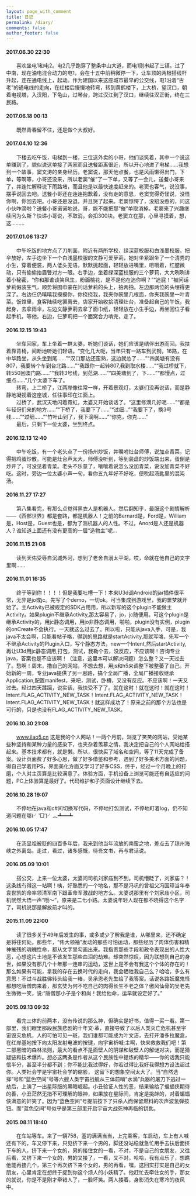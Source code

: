```yaml
---
layout: page_with_comment
title: 日记
permalink: /diary/
comments: false
author_footer: false
---
```


#### 2017.06.30 22:30
　　喜欢坐电1和电2。电2几乎跑穿了整条中山大道，而电1则串起了三镇。过了中南，现在油电混合动力的电1，会在十五中前稍微停一下，让车顶的两根搭线杆升起，连在通电线上，起动。作为建国以来这座城市最早的公交线，电1沿着“古老”的通电线的走向，在红楼后慢慢地转弯，转到黄鹤楼下，上大桥，望汉口，朝着电视塔，入汉阳，下龟山，过琴台，跨过汉江到了汉口，继续往汉正街，终在三民路。

#### 2017.06.18 00:13
　　既然青春留不住，还是做个大叔好。

#### 2017.04.10 12:36
　　下楼去吃午饭，电梯到一楼，三位送外卖的小哥，他们谈笑着，其中一个说这单赚到了，貌似说这单接了两家而且送餐距离很近，所以开心地进了电梯……我想到一个故事，窦文涛的亲身经历。老窦说，那天他点餐，也是风雨懒得出门，下单，等啊等，小哥还没来，所以老窦“催”了一下单，又等了一会儿，送餐小哥来了，并连忙解释说下雨路堵，而且他是以最快速度赶来的。老窦也客气，说没事，摆手说回去吧。送餐小哥还在连连抱歉着，没有走的意思，老窦觉得奇怪说，没怪你啊，你回去吧。小哥还是没退，并且哭了起来。老窦惊愕了，没招没惹的，问这小伙咋滴啦？送餐小哥诺诺地说，哥，能不能把那“催”单取消掉。老窦来了兴趣继续问为么斯？快递小哥说，不取消，会扣300块。老窦立在那，心里寻摸着，想，这………

#### 2017.01.06 13:27
　　中午吃饭的地方点了刀削面，附近有两所学校，绿深蓝校服和白浅墨校服。把伞放好，左手边坐下一个白浅墨校服的文静可爱萝莉，她对坐紧跟坐了一个清秀的小生，穿着便装，两人低头无语，默默挑起面，轻轻放进嘴里，咀嚼着，红腮微动，只有偷偷抬眉瞥对方一眼。右手边，坐着绿深蓝校服的三个萝莉，大大咧咧讲着小秘密，“你和那谁谈笑风生，粉面桃花，是不是他在追你啊？”“追屁！”被问话萝莉假装生气，顺势将围巾蒙在问话萝莉的头上，拍两拍。左边那两位的头埋得更深了。右边仨仍嘻嘻我摸摸你，你挠挠我，我夹你碗里几根面，你夹我碗里一叶青菜。饭馆里，食客陆续吃罢离去，店家开始收拾清理灶台，准备起自己的午饭。我起身，去拿雨伞，左边文静萝莉去拿了面巾纸，轻轻放在小生手边，再坐回位子看起手机，等他。右边，仨萝莉把一个面窝合力啃完，走了。

#### 2016.12.15 19:43
　　坐车回家，车上坐着一群太婆，听她们谈话，她们应该是结伴出游而回。我扶着靠背椅，间断地听她们轻语。“变化几大呃，当年只有一路车到武钢，16路，在中华路坐，从头坐到尾……”“汉口那边还蛮熟，这边就怂了……”“四美塘有没有807，我要转个车到台北路……”“我跟你一起转807,我到取水楼……”“我过桥就下，转550回澳门路……”“我转3号线，到范湖……”“四美塘到了，下……”“都慢点，过细点……”几个太婆下车了。  
　　转弯，上二桥了，江两岸像往常一样，开着景观灯，太婆们没再说话，而是静静地凝视着这座城，任往事印在江面上。  
　　过桥了，武汉天地闪着霓虹，太婆又开始谈话了。“这里修滴几好呃……”“都是年轻伢们来的地方……”“下桥了，我要下了……”“过细…”“我要下了，换3号线……”“过细……”“竹叶山到了，我下滴啊……”“你克，你克……”  
　　最后，只剩下一位太婆，坐到终点。

#### 2016.12.13 12:40
　　中午吃饭，有一个老头点了一份扬州炒饭，并嘱咐灶台师傅，说加点青菜，记得把鸡蛋炒散。可能是灶台声太大，师傅没听到，等到装盘的炒饭端出来，蛋倒是炒开了，可没见着青菜。老头不乐意了，嚷嚷着说怎么没加青菜，说没加青菜不好吃。这时，旁边一位太婆小声一句，看你五九年好不好吃，便吮起汤匙里的混沌汤。

#### 2016.11.27 17:27
　　第八集看完，有那么点觉得黑衣人是机器人。然后翻知乎，最服这个剧情解析——《西部世界》都是套路，都是机器人！之前的Bernard是，Ford是，William是，Host是，Guest也是，都为了测机器人的人性。不过，Anord是人还是机器人？谁知道上面还有没有更高的一层“造物主”呢…

#### 2016.11.15 21:08
　　读到天佑受辱自沉城外河，想到了老舍自溺太平湖，哎，命就在他自己的文字里啊……

#### 2016.11.01 16:35
　　终于等到你！！！！但是我要吐槽一下！本来U3d调Android的jar插件很平常，无非是jo或jc。先写了个demo，一切ok。可当集成到游戏里，我的噩梦就开始了。主Activity已被规定的SDK占用用，所以新写的这个plugin不能做主Activity。如果plugin不继承Activity,那太容易了，jo，jc随便用。可这个plugin是继承Activity的，用jc静态调用，用jo非静态调用，啪啪，plugin没有实例，plugin的onCreate不会执行。一天就这么过去了。所以啦，只能从java入手，可是，我java不太会啊，只能看帖子咯，得到的思路就是startActivity,那就写咯，先写一个不继承Activity的Plugin入口，写个静态方法，new一个Intent,然后startActivity,再让U3d用jc静态调用,打包，测试，我勒个去，没反应，不应该啊！咨询专业java，答案也是不应该啊！（注意，这里本可以解决问题）怎么整？又一天过去了。愁啊！周末，撸自己的网站，不想去想，用js和h5来调整下被整萎了自己。开始新的一周，专业java提供了另一思路，搞个全局广播，全局广播接收继承Application,配置manifest，来吧，测试，卧槽，又没有反应。不应该啊！一天又过去。经过四天蹂躏，说实话，我快受不了了。就在这时！就在这时！就在这时！Intent.FLAG_ACTIVITY_NEW_TASK！Intent.FLAG_ACTIVITY_NEW_TASK！Intent.FLAG_ACTIVITY_NEW_TASK！就这样成功了！原来之前的那个方法也是可行的，只是也没有FLAG_ACTIVITY_NEW_TASK。

#### 2016.10.30 21:08
　　www.ilao5.cn 这是我的个人网站！一两个月前，浏览了笑笑的网站，受她某些种坚持和某种力量的感染下，也夹杂着羡慕之情，我决定把自己的个人网站给搭起来。基本技术都有，就是懒。所以，很快买了域名和空间，等了11天完成了备案。设计页面费了好多心思，做了好多借鉴和参考，遇到了好多美术方面的问题，得自己学着用PS，界面美化方面又学习了好多CSS，终于，经过一个月晚上的打磨，个人对主页算是比较满意了。体验方面，手机设备上浏览可能还有自适应的问题，PC上体验算是最好了。代码维护和子页面设计继续下去。

#### 2016.10.28 19:07
　　不停地在java和c#间切换写代码，不停地打包测试，不停地盯着log，仍不知道问题在哪(╯‵□′)╯︵┻━┻

#### 2016.10.05 17:47
　　在汤显祖被贬的四百多年后，我来到他当年流放的南蛮之地，差点去了琼州海峡之外离岛。走过，看过，诸多感慨，待吾文书，再与君话说。

#### 2016.05.09 10:01
　　搭公交，上来一位太婆，太婆问司机刘家庙到不到。司机懵眨了，刘家庙？！这条线冇得这一站啊！咦，好熟悉的一个地名，那不是冯巩的曾祖父冯国璋当年奉袁世凯的命率领清军南下跟革命军激战的地方么。太婆说那里有个刘家庙小区，司机恍然大悟一声“哦～”，原来是二七小路。太婆说年轻人现在都不晓得这个名字了，司机说那是解放前才叫的。

#### 2015.11.09 22:00
　　读了很多关于49年后发生的事，或多或少了解我是谁，从哪里来，还不确定是将往何处。那些年，“伟大领袖”发动的那些可怕运动，那些经历了肉体伤害和精神摧残的魂魄性命，都从文字里勾画出来。我指责那些手段和政令表现出的人性大恶，心想这片土地是不该发生那些血泪的劫难。却突然惊叹，因为联想到自己的身世，如果没有那几个十年那一连串的运动，这世上是不会有我这个个体的存在的！那么如果有可能，拿我的存在去换时代的走向，我会牺牲我自己么？哈哈，多么有意思！不过斗战胜佛转头给我一棒，吴承恩老先生给了我答案。话说各路妖魔鬼怪都想吃唐僧肉来着，那玄奘为何不吃自己的肉得长生不老之体？傲风仙骨的吴老先生微微一笑，说:“唐僧那小子是个和尚！我给他命，运早就设定好了。”

#### 2015.09.13 09:32
　　看完三体的前两本，没有传说的那么神，但确实是好书，值得一买一看。第一部里，我们眼里那段民族悲剧的十年文·革，直接导致了以后人类灭亡危机甚至宇宙毁灭危机，人的可怕可见一斑，我们谁都可能成为叶文洁，去打开潘多拉魔盒，在红岸基地按下向太阳发射电波的按键，向宇宙祈喊:主啊，快来救救我们吧！第二部黑暗的森林法则，最大的看点不是面壁人的阴谋和破壁人的解谜对决，而是猜疑链和技术爆炸。想必这两条是作者从这个民族性中提炼的精华——你的话我只能信半分，甚至半分都不到；你不能比我过得好，你若过得比我好我得想方设法超过你。人类社会学是宇宙社会学的缩影， 这留下的想象空间太大了。当“自然选择”号和“蓝色空间”号等六艘人类宇宙战舰从三体前哨“水滴”兵器的屠刀下逃过一劫后，上演了一出星际版的黑暗崛起。小丑验证人性的恶，结果输给了蝙蝠侠期待的善，小丑茫然无措不可理解的眼神，如果放在星际间，肯定是挑衅的，对着蝙蝠侠满意的奸笑了。因为“蓝色空间”号提前按下了只杀人而保留燃料的次声波氢弹按钮。而“蓝色空间”号似乎是第三部里开启宇宙大战死神再临的钥匙。

#### 2015.08.11 18:40
　　在车站等车。来了一辆758，塞的满满当当，上完乘客，车启动，车上有人喊还有下的，车又停下来，只见挤下来一个男的，脚还没站稳就急忙用手去扶后面挤下车的人，挤下来一个女的，男的接住女的一看，不对，不是自己的女朋友，又往后看，又挤下来一个女的，男的又接了，一看，又不对，哈哈，我有点乐了，想瞧他能再接几个，第三个再次挤下来个女的，男的再看，嘿，这回实打实是自己的女朋友，心里肯定在想终于捉到你这个烦人的小妖精了。他赶忙去牵住女的手，那女的就说，你是不是刚才牵错人了，一脸坏笑。两人搂着，身影消失在寒冷的夜风中。



